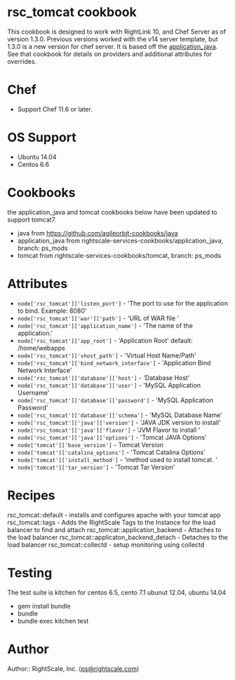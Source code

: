 # rsc_tomcat cookbook
This cookbook is designed to work with RightLink 10, and Chef Server as of version 1.3.0.
Previous versions worked with the v14 server template, but 1.3.0 is a new version for chef server.
It is based off the [application_java](https://github.com/poise/application_java).  See that
cookbook for details on providers and additional attributes for overrides.

# Chef
- Support Chef 11.6 or later.

# OS Support
* Ubuntu 14.04
* Centos 6.6

# Cookbooks
the application_java and tomcat cookbooks below have been updated to support tomcat7.  
* java from https://github.com/agileorbit-cookbooks/java
* application_java from rightscale-services-cookbooks/application_java, branch: ps_mods
* tomcat from rightscale-services-cookbooks/tomcat, branch: ps_mods

# Attributes
* `node['rsc_tomcat']['listen_port']` - 'The port to use for the application to bind. Example: 8080'
* `node['rsc_tomcat']['war']['path']` - 'URL of WAR file '
* `node['rsc_tomcat']['application_name']` - 'The name of the application.'
* `node['rsc_tomcat']['app_root']` - 'Application Root' default: /home/webapps
* `node['rsc_tomcat']['vhost_path']` - 'Virtual Host Name/Path'
* `node['rsc_tomcat']['bind_network_interface']` - 'Application Bind Network Interface'
* `node['rsc_tomcat']['database']['host']` - 'Database Host'
* `node['rsc_tomcat']['database']['user']` - 'MySQL Application Username'
* `node['rsc_tomcat']['database']['password']` - 'MySQL Application Password'
* `node['rsc_tomcat']['database']['schema']` - 'MySQL Database Name'
* `node['rsc_tomcat']['java']['version']` - 'JAVA JDK version to install'
* `node['rsc_tomcat']['java']['flavor']` - 'JVM Flavor to install '
* `node['rsc_tomcat']['java']['options']` - 'Tomcat JAVA Options'
* `node['tomcat']['base_version']` - Tomcat Version
* `node['tomcat']['catalina_options']` - 'Tomcat Catalina Options'
* `node['tomcat']['install_method']` -  'method used to install tomcat. '
* `node['tomcat']['tar_version']` - 'Tomcat Tar Version'


# Recipes
rsc_tomcat::default - installs and configures apache with your tomcat app
rsc_tomcat::tags - Adds the RightScale Tags to the Instance for the load balancer to find 
and attach
rsc_tomcat::application_backend - Attaches to the load balancer
rsc_tomcat::applicaton_backend_detach - Detaches to the load balancer
rsc_tomcat::collectd - setup monitoring using collectd

# Testing
The test suite is kitchen for centos 6.5, cento 7.1 ubunut 12.04, ubuntu 14.04

* gem install bundle
* bundle 
* bundle exec kitchen test

# Author
Author:: RightScale, Inc. (<ps@rightscale.com>)
